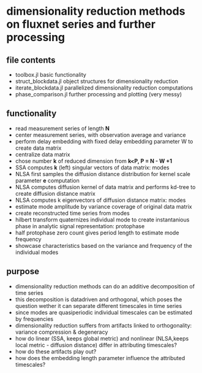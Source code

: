# dimensionality reduction methods on fluxnet series and further processing

## file contents

- toolbox.jl basic functionality
- struct_blockdata.jl object structures for dimensionality reduction
- iterate_blockdata.jl parallelized dimensionality reduction computations
- phase_comparison.jl further processing and plotting (very messy)


## functionality

- read measurement series of length **N**
- center measurement series, with observation average and variance
- perform delay embedding with fixed delay embedding parameter W to create data matrix
- centralize data matrix
- chose number **k** of reduced dimension from **k<P, P = N - W +1**
- SSA computes **k** (left) singular vectors of data matrix: modes
- NLSA first samples the diffusion distance distribution for kernel scale parameter **e** computation
- NLSA computes diffusion kernel of data matrix and performs kd-tree to create diffusion distance matrix
- NLSA computes k eigenvectors of diffusion distance matrix: modes
- estimate mode amplitude by variance coverage of original data matrix
- create reconstructed time series from modes
- hilbert transform quaternizes individual mode to create instantanious phase in analytic signal representation: protophase
- half protophase zero count gives period length to estimate mode frequency
- showcase characteristics based on the variance and frequency of the individual modes

## purpose

- dimensionality reduction methods can do an additive decomposition of time series
- this decomposition is datadriven and orthogonal, which poses the question wether it can separate different timescales in time series
- since modes are quasiperiodic individual timescales can be estimated by frequencies
- dimensionality reduction suffers from artifacts linked to orthogonality: variance compression & degeneracy
- how do linear (SSA, keeps global metric) and nonlinear (NLSA,keeps local metric - diffusion distance) differ in attributing timescales?
- how do these artifacts play out?
- how does the embedding length parameter influence the attributed timescales?
